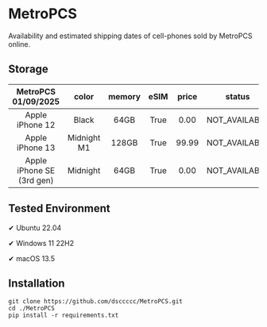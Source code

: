 # MetroPCS
Availability and estimated shipping dates of cell-phones sold by MetroPCS online.
## Storage
|MetroPCS 01/09/2025|color|memory|eSIM|price|status|shipping from|shipping to|
|:--:|:--:|:--:|:--:|:--:|:--:|:--:|:--:|
|Apple iPhone 12|Black|64GB|True|0.00|NOT_AVAILABLE|01/16/2025|01/22/2025|
|Apple iPhone 13|Midnight M1|128GB|True|99.99|NOT_AVAILABLE|01/16/2025|01/22/2025|
|Apple iPhone SE (3rd gen)|Midnight|64GB|True|0.00|NOT_AVAILABLE|01/16/2025|01/22/2025|

## Tested Environment
✔ Ubuntu 22.04

✔ Windows 11 22H2

✔ macOS 13.5
## Installation
```
git clone https://github.com/dsccccc/MetroPCS.git
cd ./MetroPCS
pip install -r requirements.txt
```
